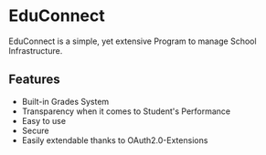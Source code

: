 # EduConnect

EduConnect is a simple, yet extensive Program to manage School Infrastructure.


## Features

- Built-in Grades System
- Transparency when it comes to Student's Performance
- Easy to use
- Secure
- Easily extendable thanks to OAuth2.0-Extensions